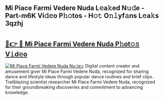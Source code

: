 ## Mi Piace Farmi Vedere Nuda L𝚎a𝚔ed N𝚞𝚍e - Part-m6K Vi𝚍𝚎o P𝚑𝚘tos - H𝚘𝚝 O𝚗𝚕yf𝚊ns L𝚎a𝚔s 3qzhj

# <h2><a href="http://kf39s0.oniu.top/?m=Mi+Piace+Farmi+Vedere+Nuda">🔗👉 🔴 Mi Piace Farmi Vedere Nuda P𝚑ot𝚘𝚜 V𝚒d𝚎o</a></h2>

[![Mi Piace Farmi Vedere Nuda Nu𝚍e𝚜](https://i.imgur.com/0qMVB7G.gif)](http://kf39s0.oniu.top/?m=Mi+Piace+Farmi+Vedere+Nuda)
Digital content creator and amusement giver Mi Piace Farmi Vedere Nuda, recognized for sharing dance and lifestyle ideas through popular dance routines and brief clips. Trailblazing scientist researcher Mi Piace Farmi Vedere Nuda, recognized for their groundbreaking discoveries and commitment to advancing knowledge.  

